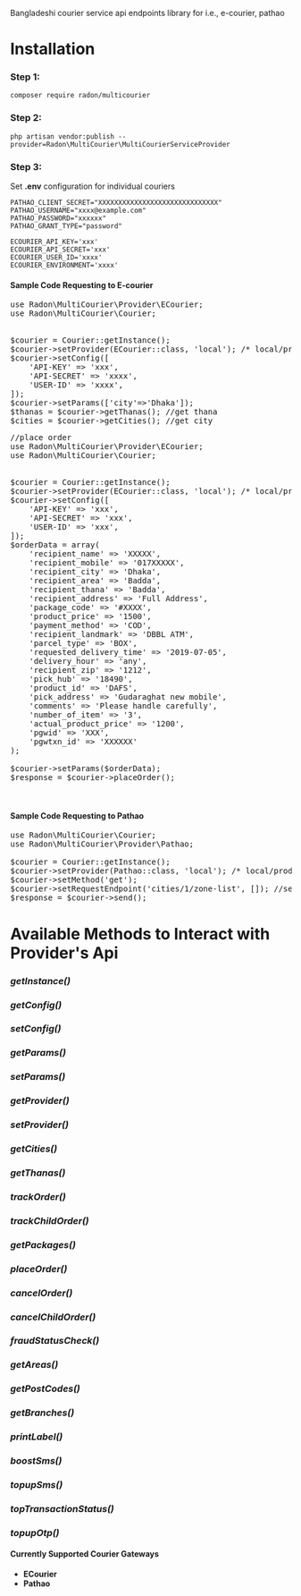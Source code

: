 Bangladeshi courier service api endpoints library for i.e., e-courier, pathao 


# Installation

### Step 1:

```
composer require radon/multicourier
```

### Step 2:

```
php artisan vendor:publish --provider=Radon\MultiCourier\MultiCourierServiceProvider
```

### Step 3:

Set **.env** configuration for individual couriers

```PATHAO_CLIENT_ID=XXX 
PATHAO_CLIENT_SECRET="XXXXXXXXXXXXXXXXXXXXXXXXXXXXXX"
PATHAO_USERNAME="xxxx@example.com"
PATHAO_PASSWORD="xxxxxx"
PATHAO_GRANT_TYPE="password"

ECOURIER_API_KEY='xxx'
ECOURIER_API_SECRET='xxx'
ECOURIER_USER_ID='xxxx'
ECOURIER_ENVIRONMENT='xxxx'
```

#### Sample Code Requesting to E-courier

<pre>
use Radon\MultiCourier\Provider\ECourier;
use Radon\MultiCourier\Courier;


$courier = Courier::getInstance();
$courier->setProvider(ECourier::class, 'local'); /* local/production */
$courier->setConfig([
    'API-KEY' => 'xxx',
    'API-SECRET' => 'xxxx',
    'USER-ID' => 'xxxx',
]);
$courier->setParams(['city'=>'Dhaka']);
$thanas = $courier->getThanas(); //get thana
$cities = $courier->getCities(); //get city
</pre>

<pre>
//place order
use Radon\MultiCourier\Provider\ECourier;
use Radon\MultiCourier\Courier;


$courier = Courier::getInstance();
$courier->setProvider(ECourier::class, 'local'); /* local/production */
$courier->setConfig([
    'API-KEY' => 'xxx',
    'API-SECRET' => 'xxx',
    'USER-ID' => 'xxx',
]);
$orderData = array(
    'recipient_name' => 'XXXXX',
    'recipient_mobile' => '017XXXXX',
    'recipient_city' => 'Dhaka',
    'recipient_area' => 'Badda',
    'recipient_thana' => 'Badda',
    'recipient_address' => 'Full Address',
    'package_code' => '#XXXX',
    'product_price' => '1500',
    'payment_method' => 'COD',
    'recipient_landmark' => 'DBBL ATM',
    'parcel_type' => 'BOX',
    'requested_delivery_time' => '2019-07-05',
    'delivery_hour' => 'any',
    'recipient_zip' => '1212',
    'pick_hub' => '18490',
    'product_id' => 'DAFS',
    'pick_address' => 'Gudaraghat new mobile',
    'comments' => 'Please handle carefully',
    'number_of_item' => '3',
    'actual_product_price' => '1200',
    'pgwid' => 'XXX',
    'pgwtxn_id' => 'XXXXXX'
);

$courier->setParams($orderData);
$response = $courier->placeOrder();


</pre>


#### Sample Code Requesting to Pathao

<pre>
use Radon\MultiCourier\Courier;
use Radon\MultiCourier\Provider\Pathao;

$courier = Courier::getInstance();
$courier->setProvider(Pathao::class, 'local'); /* local/production */
$courier->setMethod('get');
$courier->setRequestEndpoint('cities/1/zone-list', []); //second param should be array. its optional. you should form params here
$response = $courier->send();
</pre>

# Available Methods to Interact with Provider's Api
### _getInstance()_
### _getConfig()_
### _setConfig()_
### _getParams()_
### _setParams()_
### _getProvider()_
### _setProvider()_
### _getCities()_
### _getThanas()_
### _trackOrder()_
### _trackChildOrder()_
### _getPackages()_
### _placeOrder()_
### _cancelOrder()_
### _cancelChildOrder()_
### _fraudStatusCheck()_
### _getAreas()_
### _getPostCodes()_
### _getBranches()_
### _printLabel()_
### _boostSms()_
### _topupSms()_
### _topTransactionStatus()_
### _topupOtp()_

#### Currently Supported Courier Gateways

* **ECourier**
* **Pathao**
